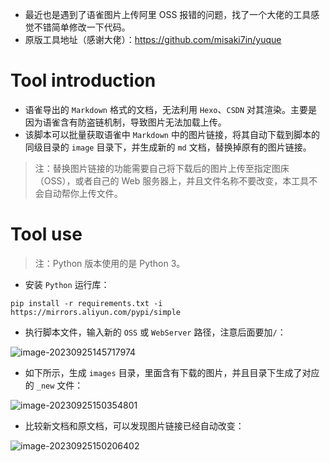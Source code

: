 - 最近也是遇到了语雀图片上传阿里 OSS 报错的问题，找了一个大佬的工具感觉不错简单修改一下代码。
- 原版工具地址（感谢大佬）：https://github.com/misaki7in/yuque

# Tool introduction

- 语雀导出的 `Markdown` 格式的文档，无法利用 `Hexo`、`CSDN` 对其渲染。主要是因为语雀含有防盗链机制，导致图片无法加载上传。
- 该脚本可以批量获取语雀中 `Markdown` 中的图片链接，将其自动下载到脚本的同级目录的 `image` 目录下，并生成新的 `md` 文档，替换掉原有的图片链接。

> 注：替换图片链接的功能需要自己将下载后的图片上传至指定图床（OSS），或者自己的 Web 服务器上，并且文件名称不要改变，本工具不会自动帮你上传文件。
>

# Tool use
> 注：Python 版本使用的是 Python 3。

- 安装 `Python` 运行库：

```shell
pip install -r requirements.txt -i https://mirrors.aliyun.com/pypi/simple
```

- 执行脚本文件，输入新的 `OSS` 或 `WebServer` 路径，注意后面要加`/`：

![image-20230925145717974](http://yongz-typro.oss-cn-beijing.aliyuncs.com/img/image-20230925145717974.png)

- 如下所示，生成 `images` 目录，里面含有下载的图片，并且目录下生成了对应的 `_new` 文件：

![image-20230925150354801](http://yongz-typro.oss-cn-beijing.aliyuncs.com/img/image-20230925150354801.png)

- 比较新文档和原文档，可以发现图片链接已经自动改变：

![image-20230925150206402](http://yongz-typro.oss-cn-beijing.aliyuncs.com/img/image-20230925150206402.png)
